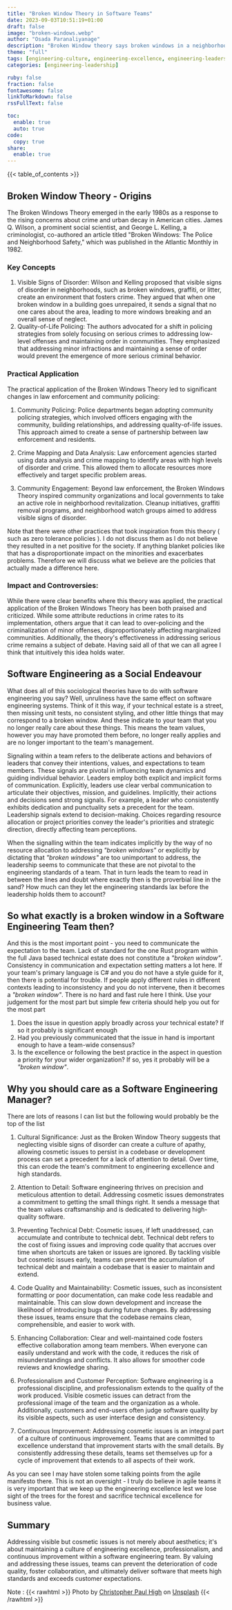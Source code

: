 ```yaml
---
title: "Broken Window Theory in Software Teams"
date: 2023-09-03T10:51:19+01:00
draft: false
image: "broken-windows.webp"
author: "Osada Paranaliyanage"
description: "Broken Window theory says broken windows in a neighborhood leads to more crime. What does this mean for software engineering culture."
theme: "full"
tags: [engineering-culture, engineering-excellence, engineering-leadership]
categories: [engineering-leadership]

ruby: false
fraction: false
fontawesome: false
linkToMarkdown: false
rssFullText: false

toc:
  enable: true
  auto: true
code:
  copy: true
share:
  enable: true
---
```


{{< table_of_contents >}}

## Broken Window Theory - Origins

The Broken Windows Theory emerged in the early 1980s as a response to the rising concerns about crime and urban decay in American cities. James Q. Wilson, a prominent social scientist, and George L. Kelling, a criminologist, co-authored an article titled "Broken Windows: The Police and Neighborhood Safety," which was published in the Atlantic Monthly in 1982.

### Key Concepts

1. Visible Signs of Disorder: Wilson and Kelling proposed that visible signs of disorder in neighborhoods, such as broken windows, graffiti, or litter, create an environment that fosters crime. They argued that when one broken window in a building goes unrepaired, it sends a signal that no one cares about the area, leading to more windows breaking and an overall sense of neglect.
2. Quality-of-Life Policing: The authors advocated for a shift in policing strategies from solely focusing on serious crimes to addressing low-level offenses and maintaining order in communities. They emphasized that addressing minor infractions and maintaining a sense of order would prevent the emergence of more serious criminal behavior.

### Practical Application

The practical application of the Broken Windows Theory led to significant changes in law enforcement and community policing:

1. Community Policing: Police departments began adopting community policing strategies, which involved officers engaging with the community, building relationships, and addressing quality-of-life issues. This approach aimed to create a sense of partnership between law enforcement and residents.

2. Crime Mapping and Data Analysis: Law enforcement agencies started using data analysis and crime mapping to identify areas with high levels of disorder and crime. This allowed them to allocate resources more effectively and target specific problem areas.

3. Community Engagement: Beyond law enforcement, the Broken Windows Theory inspired community organizations and local governments to take an active role in neighborhood revitalization. Cleanup initiatives, graffiti removal programs, and neighborhood watch groups aimed to address visible signs of disorder.

Note that there were other practices that took inspiration from this theory ( such as zero tolerance policies ). I do not discuss them as I do not believe they resulted in a net positive for the society. If anything blanket policies like that has a disproportionate impact on the minorities and exacerbates problems. Therefore we will discuss what we believe are the policies that actually made a difference here.

### Impact and Controversies:

While there were clear benefits where this theory was applied, the practical application of the Broken Windows Theory has been both praised and criticized. While some attribute reductions in crime rates to its implementation, others argue that it can lead to over-policing and the criminalization of minor offenses, disproportionately affecting marginalized communities. Additionally, the theory's effectiveness in addressing serious crime remains a subject of debate. Having said all of that we can all agree I think that intuitively this idea holds water.

## Software Engineering as a Social Endeavour

What does all of this sociological theories have to do with software engineering you say? Well, unruliness have the same effect on software engineering systems. Think of it this way, if your technical estate is a street, then missing unit tests, no consistent styling, and other little things that may correspond to a broken window. And these indicate to your team that you no longer really care about these things. This means the team values, however you may have promoted them before, no longer really applies and are no longer important to the team's management.

Signaling within a team refers to the deliberate actions and behaviors of leaders that convey their intentions, values, and expectations to team members. These signals are pivotal in influencing team dynamics and guiding individual behavior. Leaders employ both explicit and implicit forms of communication. Explicitly, leaders use clear verbal communication to articulate their objectives, mission, and guidelines. Implicitly, their actions and decisions send strong signals. For example, a leader who consistently exhibits dedication and punctuality sets a precedent for the team. Leadership signals extend to decision-making. Choices regarding resource allocation or project priorities convey the leader's priorities and strategic direction, directly affecting team perceptions.

When the signalling within the team indicates implicitly by the way of no resource allocation to addressing _"broken windows"_ or explicitly by dictating that _"broken windows"_ are too unimportant to address, the leadership seems to communicate that these are not pivotal to the engineering standards of a team. That in turn leads the team to read in between the lines and doubt where exactly then is the proverbial line in the sand? How much can they let the engineering standards lax before the leadership holds them to account?

## So what exactly is a broken window in a Software Engineering Team then?

And this is the most important point - you need to communicate the expectation to the team. Lack of standard for the one Rust program within the full Java based technical estate does not constitute a _"broken window"_. Consistency in communication and expectation setting matters a lot here. If your team's primary language is C# and you do not have a style guide for it, then there is potential for trouble. If people apply different rules in different contexts leading to inconsistency and you do not intervene, then it becomes a _"broken window"_. There is no hard and fast rule here I think. Use your judgement for the most part but simple few criteria should help you out for the most part

1. Does the issue in question apply broadly across your technical estate? If so it probably is significant enough
2. Had you previously communicated that the issue in hand is important enough to have a team-wide consensus?
3. Is the excellence or following the best practice in the aspect in question a priority for your wider organization? If so, yes it probably will be a _"broken window"_.

## Why you should care as a Software Engineering Manager?

There are lots of reasons I can list but the following would probably be the top of the list

1. Cultural Significance: Just as the Broken Window Theory suggests that neglecting visible signs of disorder can create a culture of apathy, allowing cosmetic issues to persist in a codebase or development process can set a precedent for a lack of attention to detail. Over time, this can erode the team's commitment to engineering excellence and high standards.

2. Attention to Detail: Software engineering thrives on precision and meticulous attention to detail. Addressing cosmetic issues demonstrates a commitment to getting the small things right. It sends a message that the team values craftsmanship and is dedicated to delivering high-quality software.

3. Preventing Technical Debt: Cosmetic issues, if left unaddressed, can accumulate and contribute to technical debt. Technical debt refers to the cost of fixing issues and improving code quality that accrues over time when shortcuts are taken or issues are ignored. By tackling visible but cosmetic issues early, teams can prevent the accumulation of technical debt and maintain a codebase that is easier to maintain and extend.

4. Code Quality and Maintainability: Cosmetic issues, such as inconsistent formatting or poor documentation, can make code less readable and maintainable. This can slow down development and increase the likelihood of introducing bugs during future changes. By addressing these issues, teams ensure that the codebase remains clean, comprehensible, and easier to work with.

5. Enhancing Collaboration: Clear and well-maintained code fosters effective collaboration among team members. When everyone can easily understand and work with the code, it reduces the risk of misunderstandings and conflicts. It also allows for smoother code reviews and knowledge sharing.

6. Professionalism and Customer Perception: Software engineering is a professional discipline, and professionalism extends to the quality of the work produced. Visible cosmetic issues can detract from the professional image of the team and the organization as a whole. Additionally, customers and end-users often judge software quality by its visible aspects, such as user interface design and consistency.

7. Continuous Improvement: Addressing cosmetic issues is an integral part of a culture of continuous improvement. Teams that are committed to excellence understand that improvement starts with the small details. By consistently addressing these details, teams set themselves up for a cycle of improvement that extends to all aspects of their work.

As you can see I may have stolen some talking points from the agile manifesto there. This is not an oversight - I truly do believe in agile teams it is very important that we keep up the engineering excellence lest we lose sight of the trees for the forest and sacrifice technical excellence for business value.

## Summary

Addressing visible but cosmetic issues is not merely about aesthetics; it's about maintaining a culture of engineering excellence, professionalism, and continuous improvement within a software engineering team. By valuing and addressing these issues, teams can prevent the deterioration of code quality, foster collaboration, and ultimately deliver software that meets high standards and exceeds customer expectations.

Note :
{{< rawhtml >}}
Photo by <a href="https://unsplash.com/@christopherphigh?utm_source=unsplash&utm_medium=referral&utm_content=creditCopyText">Christopher Paul High</a> on <a href="https://unsplash.com/photos/Iv7x6fmJ8Og?utm_source=unsplash&utm_medium=referral&utm_content=creditCopyText">Unsplash</a>
{{< /rawhtml >}}